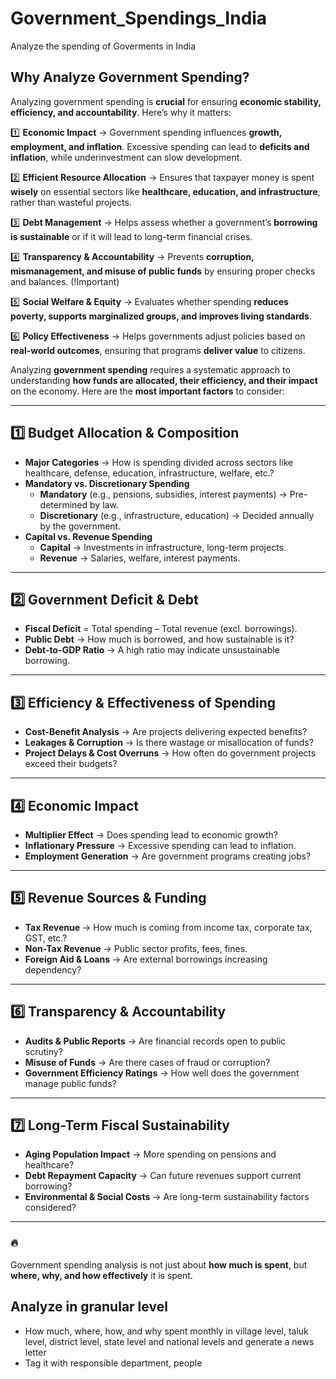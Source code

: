 # Government_Spendings_India
Analyze the spending of Goverments in India

## **Why Analyze Government Spending?**  

Analyzing government spending is **crucial** for ensuring **economic stability, efficiency, and accountability**. Here’s why it matters:  

1️⃣ **Economic Impact** → Government spending influences **growth, employment, and inflation**. Excessive spending can lead to **deficits and inflation**, while underinvestment can slow development.  

2️⃣ **Efficient Resource Allocation** → Ensures that taxpayer money is spent **wisely** on essential sectors like **healthcare, education, and infrastructure**, rather than wasteful projects.  

3️⃣ **Debt Management** → Helps assess whether a government’s **borrowing is sustainable** or if it will lead to long-term financial crises.  

4️⃣ **Transparency & Accountability** → Prevents **corruption, mismanagement, and misuse of public funds** by ensuring proper checks and balances. (!Important)  

5️⃣ **Social Welfare & Equity** → Evaluates whether spending **reduces poverty, supports marginalized groups, and improves living standards**.  

6️⃣ **Policy Effectiveness** → Helps governments adjust policies based on **real-world outcomes**, ensuring that programs **deliver value** to citizens.  

Analyzing **government spending** requires a systematic approach to understanding **how funds are allocated, their efficiency, and their impact** on the economy. Here are the **most important factors** to consider:

---

## **1️⃣ Budget Allocation & Composition**
- **Major Categories** → How is spending divided across sectors like healthcare, defense, education, infrastructure, welfare, etc.?
- **Mandatory vs. Discretionary Spending**  
  - **Mandatory** (e.g., pensions, subsidies, interest payments) → Pre-determined by law.  
  - **Discretionary** (e.g., infrastructure, education) → Decided annually by the government.
- **Capital vs. Revenue Spending**  
  - **Capital** → Investments in infrastructure, long-term projects.  
  - **Revenue** → Salaries, welfare, interest payments.

---

## **2️⃣ Government Deficit & Debt**
- **Fiscal Deficit** = Total spending – Total revenue (excl. borrowings).  
- **Public Debt** → How much is borrowed, and how sustainable is it?  
- **Debt-to-GDP Ratio** → A high ratio may indicate unsustainable borrowing.

---

## **3️⃣ Efficiency & Effectiveness of Spending**
- **Cost-Benefit Analysis** → Are projects delivering expected benefits?  
- **Leakages & Corruption** → Is there wastage or misallocation of funds?  
- **Project Delays & Cost Overruns** → How often do government projects exceed their budgets?

---

## **4️⃣ Economic Impact**
- **Multiplier Effect** → Does spending lead to economic growth?  
- **Inflationary Pressure** → Excessive spending can lead to inflation.  
- **Employment Generation** → Are government programs creating jobs?  

---

## **5️⃣ Revenue Sources & Funding**
- **Tax Revenue** → How much is coming from income tax, corporate tax, GST, etc.?  
- **Non-Tax Revenue** → Public sector profits, fees, fines.  
- **Foreign Aid & Loans** → Are external borrowings increasing dependency?

---

## **6️⃣ Transparency & Accountability**
- **Audits & Public Reports** → Are financial records open to public scrutiny?  
- **Misuse of Funds** → Are there cases of fraud or corruption?  
- **Government Efficiency Ratings** → How well does the government manage public funds?

---

## **7️⃣ Long-Term Fiscal Sustainability**
- **Aging Population Impact** → More spending on pensions and healthcare?  
- **Debt Repayment Capacity** → Can future revenues support current borrowing?  
- **Environmental & Social Costs** → Are long-term sustainability factors considered?

---

### 🔥
Government spending analysis is not just about **how much is spent**, but **where, why, and how effectively** it is spent.

## Analyze in granular level 

- How much, where, how, and why spent monthly in village level, taluk level, district level, state level and national levels and generate a news letter 
- Tag it with responsible department, people 
